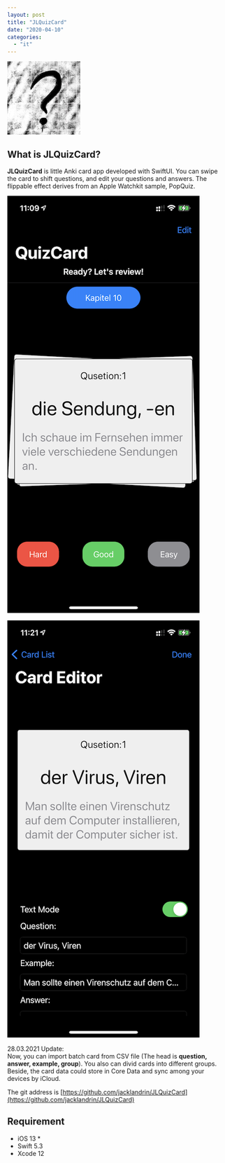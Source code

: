 ```yaml
---
layout: post
title: "JLQuizCard"
date: "2020-04-10"
categories: 
  - "it"
---
```


![](/assets/img/images/quiz-card-icon-2.jpg)

## What is JLQuizCard?

**JLQuizCard** is little Anki card app developed with SwiftUI. You can swipe the card to shift questions, and edit your questions and answers. The flippable effect derives from an Apple Watchkit sample, PopQuiz.

![](/assets/img/images/IMG_6708-1.png)

![](/assets/img/images/IMG_6709-1.png)

28.03.2021 Update:  
Now, you can import batch card from CSV file (The head is **question, answer, example, group**). You also can divid cards into different groups. Beside, the card data could store in Core Data and sync among your devices by iCloud.

The git address is [https://github.com/jacklandrin/JLQuizCard](https://github.com/jacklandrin/JLQuizCard)

## Requirement

- iOS 13 \*
- Swift 5.3
- Xcode 12
